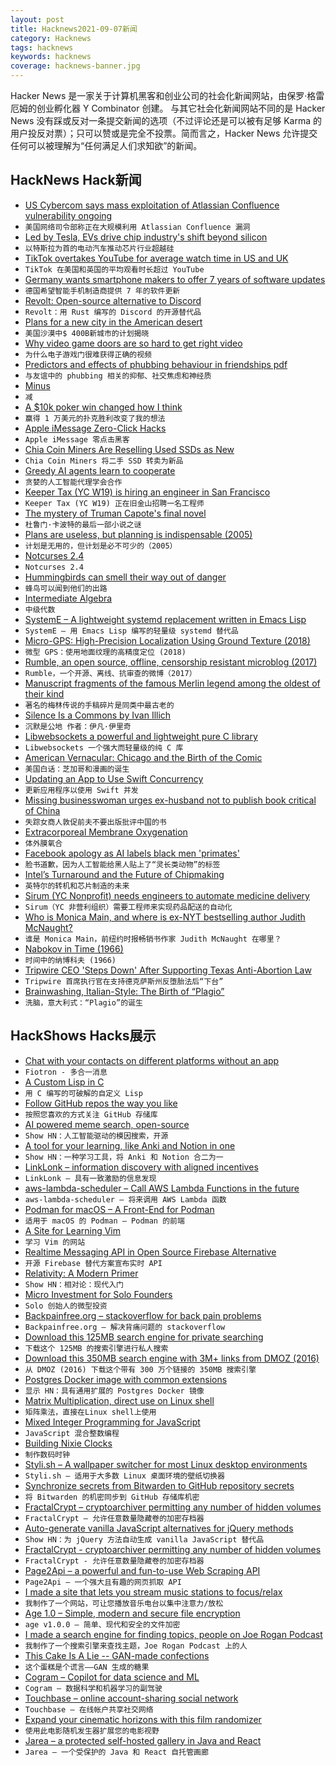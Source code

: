```yaml
---
layout: post
title: Hacknews2021-09-07新闻
category: Hacknews
tags: hacknews
keywords: hacknews
coverage: hacknews-banner.jpg
---
```


Hacker News 是一家关于计算机黑客和创业公司的社会化新闻网站，由保罗·格雷厄姆的创业孵化器 Y Combinator 创建。
与其它社会化新闻网站不同的是 Hacker News 没有踩或反对一条提交新闻的选项（不过评论还是可以被有足够 Karma 的用户投反对票）；只可以赞或是完全不投票。简而言之，Hacker News 允许提交任何可以被理解为“任何满足人们求知欲”的新闻。

## HackNews Hack新闻


- [US Cybercom says mass exploitation of Atlassian Confluence vulnerability ongoing](https://www.zdnet.com/article/us-cybercom-says-mass-exploitation-of-atlassian-confluence-vulnerability-ongoing-and-expected-to-accelerate/)
- `美国网络司令部称正在大规模利用 Atlassian Confluence 漏洞`
- [Led by Tesla, EVs drive chip industry's shift beyond silicon](https://asia.nikkei.com/Business/Tech/Semiconductors/Led-by-Tesla-EVs-drive-chip-industry-s-shift-beyond-silicon)
- `以特斯拉为首的电动汽车推动芯片行业超越硅`
- [TikTok overtakes YouTube for average watch time in US and UK](https://www.bbc.co.uk/news/technology-58464745)
- `TikTok 在美国和英国的平均观看时长超过 YouTube`
- [Germany wants smartphone makers to offer 7 years of software updates](https://www.xda-developers.com/germany-smartphone-makers-7-years-software-updates/)
- `德国希望智能手机制造商提供 7 年的软件更新`
- [Revolt: Open-source alternative to Discord](https://revolt.chat/)
- `Revolt：用 Rust 编写的 Discord 的开源替代品`
- [Plans for a new city in the American desert](https://www.cnn.com/style/article/telosa-marc-lore-blake-ingels-new-city/index.html)
- `美国沙漠中$ 400B新城市的计划揭晓`
- [Why video game doors are so hard to get right video](https://www.youtube.com/watch?v=AYEWsLdLmcc)
- `为什么电子游戏门很难获得正确的视频`
- [Predictors and effects of phubbing behaviour in friendships pdf](https://www.tandfonline.com/doi/pdf/10.1080/0144929X.2021.1943711)
- `与友谊中的 phubbing 相关的抑郁、社交焦虑和神经质`
- [Minus](https://minus.social/)
- `减`
- [A $10k poker win changed how I think](https://www.bbc.com/future/article/20210517-how-a-10k-poker-win-changed-how-i-think)
- `赢得 1 万美元的扑克胜利改变了我的想法`
- [Apple iMessage Zero-Click Hacks](https://www.wired.com/story/apple-imessage-zero-click-hacks/)
- `Apple iMessage 零点击黑客`
- [Chia Coin Miners Are Reselling Used SSDs as New](https://www.tomshardware.com/news/used-chia-ssds-resold)
- `Chia Coin Miners 将二手 SSD 转卖为新品`
- [Greedy AI agents learn to cooperate](https://spectrum.ieee.org/reinforcement-learning)
- `贪婪的人工智能代理学会合作`
- [Keeper Tax (YC W19) is hiring an engineer in San Francisco](https://angel.co/l/2vLWVu)
- `Keeper Tax (YC W19) 正在旧金山招聘一名工程师`
- [The mystery of Truman Capote's final novel](https://www.townandcountrymag.com/society/money-and-power/a36740693/truman-capote-la-cote-basque-scandal-answered-prayers-mystery/)
- `杜鲁门·卡波特的最后一部小说之谜`
- [Plans are useless, but planning is indispensable (2005)](https://www.pmi.org/learning/library/planning-process-indispensable-software-projects-7487)
- `计划是无用的，但计划是必不可少的（2005）`
- [Notcurses 2.4](https://github.com/dankamongmen/notcurses/releases/tag/v2.4.0)
- `Notcurses 2.4`
- [Hummingbirds can smell their way out of danger](https://news.ucr.edu/articles/2021/09/06/hummingbirds-can-smell-their-way-out-danger)
- `蜂鸟可以闻到他们的出路`
- [Intermediate Algebra](https://saylordotorg.github.io/text_intermediate-algebra/index.html)
- `中级代数`
- [SystemE – A lightweight systemd replacement written in Emacs Lisp](https://github.com/a-schaefers/systemE)
- `SystemE – 用 Emacs Lisp 编写的轻量级 systemd 替代品`
- [Micro-GPS: High-Precision Localization Using Ground Texture (2018)](https://microgps.cs.princeton.edu/)
- `微型 GPS：使用地面纹理的高精度定位 (2018)`
- [Rumble, an open source, offline, censorship resistant microblog (2017)](https://github.com/Marlinski/Rumble)
- `Rumble，一个开源、离线、抗审查的微博（2017）`
- [Manuscript fragments of the famous Merlin legend among the oldest of their kind](https://www.bristol.ac.uk/news/2021/september/bristol-merlin-update.html)
- `著名的梅林传说的手稿碎片是同类中最古老的`
- [Silence Is a Commons by Ivan Illich](https://dlc.dlib.indiana.edu/dlc/bitstream/handle/10535/5962/Silence%252520is%252520a%252520Commons.html?sequence=1&isAllowed=y)
- `沉默是公地 作者：伊凡·伊里奇`
- [Libwebsockets a powerful and lightweight pure C library](https://libwebsockets.org/)
- `Libwebsockets 一个强大而轻量级的纯 C 库`
- [American Vernacular: Chicago and the Birth of the Comic](https://www.newyorker.com/culture/culture-desk/american-vernacular-chicago-and-the-birth-of-the-comic)
- `美国白话：芝加哥和漫画的诞生`
- [Updating an App to Use Swift Concurrency](https://developer.apple.com/documentation/swift/swift_standard_library/concurrency/updating_an_app_to_use_swift_concurrency)
- `更新应用程序以使用 Swift 并发`
- [Missing businesswoman urges ex-husband not to publish book critical of China](https://www.npr.org/2021/09/06/1034556269/red-roulette-reveals-the-inside-of-chinas-wealth-making-machine)
- `失踪女商人敦促前夫不要出版批评中国的书`
- [Extracorporeal Membrane Oxygenation](https://en.wikipedia.org/wiki/Extracorporeal_membrane_oxygenation)
- `体外膜氧合`
- [Facebook apology as AI labels black men 'primates'](https://www.bbc.com/news/technology-58462511)
- `脸书道歉，因为人工智能给黑人贴上了“灵长类动物”的标签`
- [Intel’s Turnaround and the Future of Chipmaking](https://www.economist.com/business/intels-turnaround-and-the-future-of-chipmaking/21804288)
- `英特尔的转机和芯片制造的未来`
- [Sirum (YC Nonprofit) needs engineers to automate medicine delivery](item?id=28439730)
- `Sirum（YC 非营利组织）需要工程师来实现药品配送的自动化`
- [Who is Monica Main, and where is ex-NYT bestselling author Judith McNaught?](https://accrispin.blogspot.com/2021/09/very-weird-solicitation-alert-monica.html)
- `谁是 Monica Main，前纽约时报畅销书作家 Judith McNaught 在哪里？`
- [Nabokov in Time (1966)](https://newrepublic.com/article/61210/nabokov-time)
- `时间中的纳博科夫 (1966)`
- [Tripwire CEO 'Steps Down' After Supporting Texas Anti-Abortion Law](https://kotaku.com/tripwire-ceo-steps-down-after-supporting-texas-anti-abo-1847626560)
- `Tripwire 首席执行官在支持德克萨斯州反堕胎法后“下台”`
- [Brainwashing, Italian-Style: The Birth of “Plagio”](https://bitterwinter.org/brainwashing-italian-style-the-birth-of-plagio/)
- `洗脑，意大利式：“Plagio”的诞生`


## HackShows Hacks展示

- [ Chat with your contacts on different platforms without an app](https://fiotron.com/)
- `Fiotron - 多合一消息`
- [ A Custom Lisp in C](https://github.com/codr7/alisp)
- `用 C 编写的可破解的自定义 Lisp`
- [ Follow GitHub repos the way you like](https://ohmycode.cc)
- `按照您喜欢的方式关注 GitHub 存储库`
- [ AI powered meme search, open-source](http://examples.jina.ai:8501/)
- `Show HN：人工智能驱动的模因搜索，开源`
- [ A tool for your learning, like Anki and Notion in one](https://notegarden.web.app/)
- `Show HN：一种学习工具，将 Anki 和 Notion 合二为一`
- [ LinkLonk – information discovery with aligned incentives](https://linklonk.com)
- `LinkLonk – 具有一致激励的信息发现`
- [ aws-lambda-scheduler – Call AWS Lambda Functions in the future](https://github.com/oguzhan-yilmaz/aws-lambda-scheduler)
- `aws-lambda-scheduler – 将来调用 AWS Lambda 函数`
- [ Podman for macOS – A Front-End for Podman](https://github.com/heyvito/podman-macos)
- `适用于 macOS 的 Podman – Podman 的前端`
- [ A Site for Learning Vim](https://vim.is)
- `学习 Vim 的网站`
- [ Realtime Messaging API in Open Source Firebase Alternative](https://github.com/appwrite/appwrite)
- `开源 Firebase 替代方案宣布实时 API`
- [ Relativity: A Modern Primer](http://ramp-book.com/)
- `Show HN：相对论：现代入门`
- [ Micro Investment for Solo Founders](https://www.micro-invest.io/)
- `Solo 创始人的微型投资`
- [ Backpainfree.org – stackoverflow for back pain problems](https://backpainfree.org/)
- `Backpainfree.org – 解决背痛问题的 stackoverflow`
- [ Download this 125MB search engine for private searching](https://www.locserendipity.com/TitleSearch.html?q=Gutenberg)
- `下载这个 125MB 的搜索引擎进行私人搜索`
- [ Download this 350MB search engine with 3M+ links from DMOZ (2016)](https://www.locserendipity.com/DMOZ.html?q=number_theory)
- `从 DMOZ (2016) 下载这个带有 300 万个链接的 350MB 搜索引擎`
- [ Postgres Docker image with common extensions](https://github.com/supabase/postgres)
- `显示 HN：具有通用扩展的 Postgres Docker 镜像`
- [ Matrix Multiplication, direct use on Linux shell](https://github.com/abdulbadii/MatrixMultiplier/blob/main/README.md)
- `矩阵乘法，直接在Linux shell上使用`
- [ Mixed Integer Programming for JavaScript](https://observablehq.com/@tomlarkworthy/mip)
- `JavaScript 混合整数编程`
- [ Building Nixie Clocks](https://www.youtube.com/watch?v=rnRjuM7OjTg)
- `制作数码时钟`
- [ Styli.sh – A wallpaper switcher for most Linux desktop environments](https://github.com/thevinter/styli.sh)
- `Styli.sh – 适用于大多数 Linux 桌面环境的壁纸切换器`
- [ Synchronize secrets from Bitwarden to GitHub repository secrets](https://github.com/cstuder/secrethubwarden)
- `将 Bitwarden 的机密同步到 GitHub 存储库机密`
- [ FractalCrypt – cryptoarchiver permitting any number of hidden volumes](http://www.github.com/zorggish/FractalCryptGUI)
- `FractalCrypt – 允许任意数量隐藏卷的加密存档器`
- [ Auto-generate vanilla JavaScript alternatives for jQuery methods](https://github.com/sachinchoolur/replace-jquery)
- `Show HN：为 jQuery 方法自动生成 vanilla JavaScript 替代品`
- [ FractalCrypt - cryptoarchiver permitting any number of hidden volumes](https://github.com/zorggish/FractalCryptGUI)
- `FractalCrypt - 允许任意数量隐藏卷的加密存档器`
- [ Page2Api – a powerful and fun-to-use Web Scraping API](https://www.page2api.com?ref=hackernews)
- `Page2Api – 一个强大且有趣的网页抓取 API`
- [ I made a site that lets you stream music stations to focus/relax](https://www.focusli.com/)
- `我制作了一个网站，可让您播放音乐电台以集中注意力/放松`
- [ Age 1.0 – Simple, modern and secure file encryption](https://github.com/FiloSottile/age/releases/tag/v1.0.0)
- `age v1.0.0 – 简单、现代和安全的文件加密`
- [ I made a search engine for finding topics, people on Joe Rogan Podcast](https://jrelist.com/)
- `我制作了一个搜索引擎来查找主题，Joe Rogan Podcast 上的人`
- [ This Cake Is A Lie -- GAN-made confections](https://thiscakeisalie.com)
- `这个蛋糕是个谎言——GAN 生成的糖果`
- [ Cogram – Copilot for data science and ML](https://cogram.ai)
- `Cogram – 数据科学和机器学习的副驾驶`
- [ Touchbase – online account-sharing social network](https://touchbase.id)
- `Touchbase – 在线帐户共享社交网络`
- [ Expand your cinematic horizons with this film randomizer](https://www.locserendipity.com/Film.html)
- `使用此电影随机发生器扩展您的电影视野`
- [ Jarea – a protected self-hosted gallery in Java and React](https://github.com/henkexbg/jarea-gallery)
- `Jarea – 一个受保护的 Java 和 React 自托管画廊`

